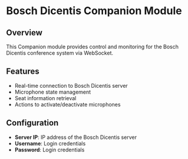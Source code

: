 # Bosch Dicentis Companion Module

## Overview
This Companion module provides control and monitoring for the Bosch Dicentis conference system via WebSocket.

## Features
- Real-time connection to Bosch Dicentis server
- Microphone state management
- Seat information retrieval
- Actions to activate/deactivate microphones

## Configuration
- **Server IP**: IP address of the Bosch Dicentis server
- **Username**: Login credentials
- **Password**: Login credentials
